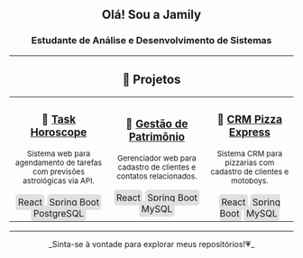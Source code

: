<div align="center">
  <h2>Olá! Sou a <strong>Jamily</strong></h2>
  <h3>Estudante de Análise e Desenvolvimento de Sistemas</h3>
</div>

---

<div align="center">
  <h2>🌟 Projetos</h2>
</div>

<table align="center">
  <tr>
    <td align="center" width="300">
      <h3>🔮 <a href="https://github.com/JamilyB/system-task-horoscope.git">Task Horoscope</a></h3>
      <sub>
        Sistema web para agendamento de tarefas com previsões astrológicas via API.
      </sub><br><br>
      <span style="background:#e0e0e0; padding:4px; border-radius:5px;">React</span>
      <span style="background:#e0e0e0; padding:4px; border-radius:5px;">Spring Boot</span>
      <span style="background:#e0e0e0; padding:4px; border-radius:5px;">PostgreSQL</span>
    </td>
    <td align="center" width="300">
      <h3>📒 <a href="https://github.com/JamilyB/agenda-contatos-clientes.git">Gestão de Patrimônio</a></h3>
      <sub>
        Gerenciador web para cadastro de clientes e contatos relacionados.
      </sub><br><br>
      <span style="background:#e0e0e0; padding:4px; border-radius:5px;">React</span>
      <span style="background:#e0e0e0; padding:4px; border-radius:5px;">Spring Boot</span>
      <span style="background:#e0e0e0; padding:4px; border-radius:5px;">MySQL</span>
    </td>
    <td align="center" width="300">
      <h3>🍕 <a href="#">CRM Pizza Express</a></h3>
      <sub>
        Sistema CRM para pizzarias com cadastro de clientes e motoboys.
      </sub><br><br>
      <span style="background:#e0e0e0; padding:4px; border-radius:5px;">React</span>
      <span style="background:#e0e0e0; padding:4px; border-radius:5px;">Spring Boot</span>
      <span style="background:#e0e0e0; padding:4px; border-radius:5px;">MySQL</span>
    </td>
  </tr>
</table>

---

<div align="center">
  _Sinta-se à vontade para explorar meus repositórios!💗_
</div>
